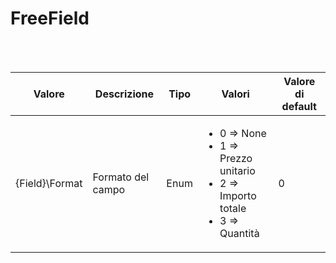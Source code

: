 # FreeField

<br><br>

| Valore | Descrizione | Tipo | Valori | Valore di default |
| --- | --- | --- | --- | --- |
| {Field}\Format | Formato del campo | Enum | <ul>  <li>0 => None</li> <li>1 => Prezzo unitario</li> <li>2 => Importo totale</li> <li>3 => Quantità</li></ul>| 0 |

